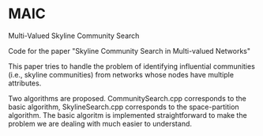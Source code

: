 # MAIC

Multi-Valued Skyline Community Search

Code for the paper "Skyline Community Search in Multi-valued Networks"

This paper tries to handle the problem of identifying influential communities (i.e., skyline communities) from networks whose nodes have multiple attributes. 

Two algorithms are proposed. CommunitySearch.cpp corresponds to the basic algorithm, SkylineSearch.cpp corresponds to the space-partition algorithm. The basic algoritm is implemented straightforward to make the problem we are dealing with much easier to understand. 
